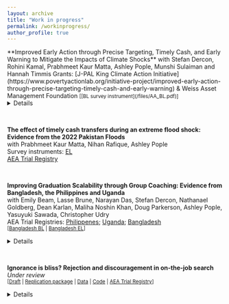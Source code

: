 ```yaml
---
layout: archive
title: "Work in progress"
permalink: /workinprogress/
author_profile: true
---
```



<p> </p>
**Improved Early Action through Precise Targeting, Timely Cash, and Early Warning to Mitigate the Impacts of Climate Shocks**   
with Stefan Dercon, Rohini Kamal, Prabhmeet Kaur Matta, Ashley Pople, Munshi Sulaiman and Hannah Timmis   
Grants: [J-PAL King Climate Action Initiative](https://www.povertyactionlab.org/initiative-project/improved-early-action-through-precise-targeting-timely-cash-and-early-warning) & Weiss Asset Management Foundation   
<small> [[BL survey instrument](/files/AA_BL.pdf)] </small>
<details>
  <summary>Details</summary>
The project evaluates a targeted risk-informed early action pilot in response to floods in Bangladesh, testing efficacy of early warning messaging, timing of cash transfers, and data-driven innovations in targeting approaches. Through a randomized evaluation, we will target approximately 20,000 households, with some households receiving unconditional cash transfers ahead of or after a flood event. We will address two critical knowledge gaps that impede adopting early actions at scale. First, they will explore the optimal timing for delivering assistance: they will evaluate when best to act by examining how households use assistance before, during, or after a disaster. Second, we will evaluate the accuracy of data-driven approaches in targeting the most vulnerable households and the trade-offs thus incurred vis-a-vis timing. 
</details>
<p> </p>

<br>


**The effect of timely cash transfers during an extreme flood shock: Evidence from the 2022 Pakistan Floods**   
with Prabhmeet Kaur Matta, Nihan Rafique, Ashley Pople   
Survey instruments: [EL](/files/PK_EL.docx)   
[AEA Trial Registry](https://www.socialscienceregistry.org/trials/12147)
<p> </p>
<br> 



**Improving Graduation Scalability through Group Coaching: Evidence from Bangladesh, the Philippines and Uganda**   
with Emily Beam, Lasse Brune, Narayan Das, Stefan Dercon, Nathanael Goldberg, Dean Karlan, Maliha Noshin Khan, Doug Parkerson, Ashley Pople,
Yasuyuki Sawada, Christopher Udry   
AEA Trial Registries: [Philippenes](https://www.socialscienceregistry.org/trials/4658); [Uganda](https://www.socialscienceregistry.org/trials/4080); [Bangladesh](https://www.socialscienceregistry.org/trials/9618)   
<small> [[Bangladesh BL](/files/BD_BL.docx) | [Bangladesh EL](/files/BD_EL.docx)] </small> 
<details>
  <summary>Details</summary>
Multifaceted social protection programs, in particular ``graduation"-style programs with asset transfers and coaching, generate sizable welfare improvements, but their scale is often limited. Two key barriers to scaling are costs and the complexity of implementation. Individualized coaching—a hallmark of many graduation programs—is one of the largest cost components and is challenging to organize effectively. We examine results from three programs -- one in Bangladesh, one in the Philippines, and one in Uganda -- in which we randomized the coaching component to be delivered during individual household visits or group meetings. While group coaching could benefit from increased information sharing among group members and improved social connections, it might reduce individualized coaching attention and accountability or inhibit some participants' willingness to discuss their problems. We find that all coaching-variants of the graduation programme increase economic activity and economic and subjective well-being relative to a control group. However, we find no differences in impact between the individual and group coaching approaches on average or within machine-learning-generated subgroups based on baseline characteristics.
</details>
<p> </p>

<br>

**Ignorance is bliss? Rejection and discouragement in on-the-job search**   
*Under review*    
<small> [[Draft](/files/manuscript.pdf) | [Replication package](/files/otree_search_rej_game.zip) | [Data](/files/data.zip) | [Code](/_pages/_assets/dofiles.zip) | [AEA Trial Registry](https://www.socialscienceregistry.org/trials/9802)] </small> 
<details>
  <summary>Details</summary>
I investigate the effect that experiencing repeated rejection has on on-the-job search. Using a lab-in-the-field experiment implemented with young workers in South Africa, I repeatedly ask subjects to choose between a high-return activity with frequent exposure to rejection signals and a lower-return activity with less frequent exposure to rejection signals. I ask whether subjects take costly action to avoid exposure to information on rejection by choosing the lower-return, lower-rejection activity. To do so, I experimentally vary both the rewards and the amount of rejection that subjects experience when choosing between the two tasks, holding other salient drivers of search behaviour constant, including eliminating the ability of players to learn about returns to search through experiencing rejection. I find that when exposed to (more frequent) rejection, subjects choose to trade-off expected earnings in order to avoid receiving rejection signals. I interpret these results as an example of active information avoidance.
</details>
<p> </p>

<br>


<!-- 
**The effects of informal institutions on social and economic outcomes: Experimental evidence from Bangladesh** \
(with Jay Garg, Narayan Das, Stefan Dercon, and Ashley Pople) \
[AEA Trial Registry](https://www.socialscienceregistry.org/trials/9709) \
<p> </p>
<br>



**The effect of anticipatory action in the context of flood shocks in Somalia** \
(with Ashley Pople, Michael Green, Lilly Schofield and Laura Swift) \
[AEA Trial Registry](https://www.socialscienceregistry.org/trials/12138){:target="_blank"}
<p> </p>
<br>
-->
